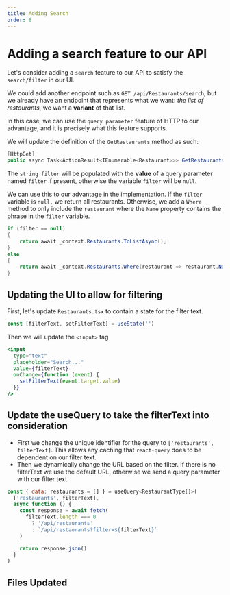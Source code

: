 ```yaml
---
title: Adding Search
order: 8
---
```


# Adding a search feature to our API

Let's consider adding a `search` feature to our API to satisfy the
`search/filter` in our UI.

We could add another endpoint such as `GET /api/Restaurants/search`, but we
already have an endpoint that represents what we want: _the list of
restaurants_, we want a **variant** of that list.

In this case, we can use the `query parameter` feature of HTTP to our advantage,
and it is precisely what this feature supports.

We will update the definition of the `GetRestaurants` method as such:

```csharp
[HttpGet]
public async Task<ActionResult<IEnumerable<Restaurant>>> GetRestaurants(string filter)
```

The `string filter` will be populated with the **value** of a query parameter
named `filter` if present, otherwise the variable `filter` will be `null`.

We can use this to our advantage in the implementation. If the `filter` variable
is `null,` we return all restaurants. Otherwise, we add a `Where` method to only
include the `restaurant` where the `Name` property contains the phrase in the
`filter` variable.

```csharp
if (filter == null)
{
    return await _context.Restaurants.ToListAsync();
}
else
{
    return await _context.Restaurants.Where(restaurant => restaurant.Name.ToLower().Contains(filter.ToLower())).ToListAsync();
}
```

## Updating the UI to allow for filtering

First, let's update `Restaurants.tsx` to contain a state for the filter text.

```javascript
const [filterText, setFilterText] = useState('')
```

Then we will update the `<input>` tag

```jsx
<input
  type="text"
  placeholder="Search..."
  value={filterText}
  onChange={function (event) {
    setFilterText(event.target.value)
  }}
/>
```

## Update the useQuery to take the filterText into consideration

- First we change the unique identifier for the query to
  `['restaurants', filterText]`. This allows any caching that `react-query` does
  to be dependent on our filter text.
- Then we dynamically change the URL based on the filter. If there is no
  filterText we use the default URL, otherwise we send a query parameter with
  our filter text.

```javascript
const { data: restaurants = [] } = useQuery<RestaurantType[]>(
  ['restaurants', filterText],
  async function () {
    const response = await fetch(
      filterText.length === 0
        ? '/api/restaurants'
        : `/api/restaurants?filter=${filterText}`
    )

    return response.json()
  }
)
```

## Files Updated

<!-- Adds restaurant searching -->
<GithubCommitViewer repo="suncoast-devs/TacoTuesday" commit="6db5ed8c7f0ae579f7a161da765211d175504866"/>
